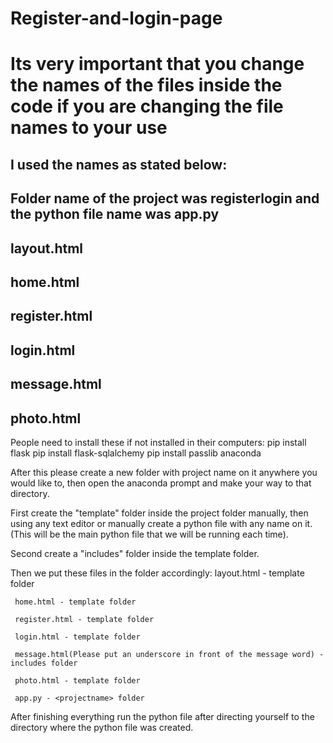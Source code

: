 # Register-and-login-page
# Its very important that you change the names of the files inside the code if you are changing the file names to your use
## I used the names as stated below:
## Folder name of the project was registerlogin and the python file name was app.py
## layout.html
## home.html
## register.html
## login.html 
## message.html
## photo.html
People need to install these if not installed in their computers:
  pip install flask
  pip install flask-sqlalchemy
  pip install passlib
  anaconda

After this please create a new folder with project name on it anywhere you would like to, then open the anaconda prompt and make your way to that directory.

First create the "template" folder inside the project folder manually, then using any text editor or manually create a python file with any name on it. (This will be the main python file that we will be running each time).

Second create a "includes" folder inside the template folder.

Then we put these files in the folder accordingly:
     layout.html - template folder
     
     home.html - template folder
     
     register.html - template folder
     
     login.html - template folder
     
     message.html(Please put an underscore in front of the message word) - includes folder
     
     photo.html - template folder
     
     app.py - <projectname> folder

After finishing everything run the python file after directing yourself to the directory where the python file was created.
        
